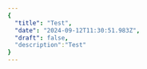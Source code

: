 ```yaml
---
{
  "title": "Test",
  "date": "2024-09-12T11:30:51.983Z",
  "draft": false,
  "description":"Test"
}
---
```

        